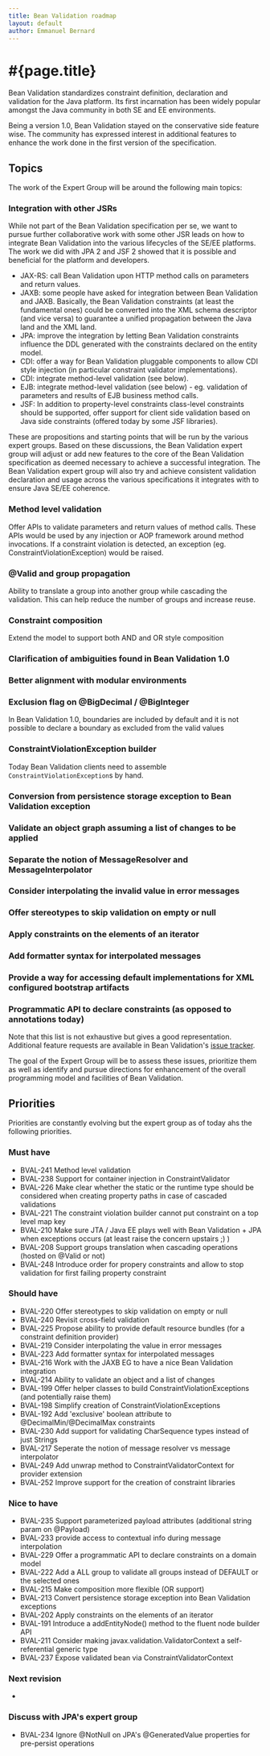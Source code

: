 ```yaml
---
title: Bean Validation roadmap
layout: default
author: Emmanuel Bernard
---
```


# #{page.title}

Bean Validation standardizes constraint definition, declaration and validation for the Java platform. Its first incarnation has been widely popular amongst the Java community in both SE and EE environments.

Being a version 1.0, Bean Validation stayed on the conservative side feature wise. The community has expressed interest in additional features to enhance the work done in the first version of the specification.

## Topics

The work of the Expert Group will be around the following main topics:

### Integration with other JSRs

While not part of the Bean Validation specification per se, we want to pursue further collaborative work with some other JSR leads on how to integrate Bean Validation into the various lifecycles of the SE/EE platforms. The work we did with JPA 2 and JSF 2 showed that it is possible and beneficial for the platform and developers.

* JAX-RS: call Bean Validation upon HTTP method calls on parameters and return values.
* JAXB: some people have asked for integration between Bean Validation and JAXB. Basically, the Bean Validation constraints (at least the fundamental ones) could be converted into the XML schema descriptor (and vice versa) to guarantee a unified propagation between the Java land and the XML land.
* JPA: improve the integration by letting Bean Validation constraints influence the DDL generated with the constraints declared on the entity model.
* CDI: offer a way for Bean Validation pluggable components to allow CDI style injection (in particular constraint validator implementations).
* CDI: integrate method-level validation (see below).
* EJB: integrate method-level validation (see below) - eg. validation of parameters and results of EJB business method calls.
* JSF: In addition to property-level constraints class-level constraints should be supported, offer support for client side validation based on Java side constraints (offered today by some JSF libraries).

These are propositions and starting points that will be run by the various expert groups. Based on these discussions, the Bean Validation expert group will adjust or add new features to the core of the Bean Validation specification as deemed necessary to achieve a successful integration. The Bean Validation expert group will also try and achieve consistent validation declaration and usage across the various specifications it integrates with to ensure Java SE/EE coherence.

### Method level validation

Offer APIs to validate parameters and return values of method calls. These APIs would be used by any injection or AOP framework around method invocations. If a constraint violation is detected, an exception (eg. ConstraintViolationException) would be raised.

### @Valid and group propagation

Ability to translate a group into another group while cascading the validation. This can help reduce the number of groups and increase reuse.

### Constraint composition
Extend the model to support both AND and OR style composition

### Clarification of ambiguities found in Bean Validation 1.0

### Better alignment with modular environments

### Exclusion flag on @BigDecimal / @BigInteger

In Bean Validation 1.0, boundaries are included by default and it is not possible to declare a boundary as excluded from the valid values

### ConstraintViolationException builder

Today Bean Validation clients need to assemble `ConstraintViolationException`s by hand.

### Conversion from persistence storage exception to Bean Validation exception

### Validate an object graph assuming a list of changes to be applied

### Separate the notion of MessageResolver and MessageInterpolator

### Consider interpolating the invalid value in error messages

### Offer stereotypes to skip validation on empty or null

### Apply constraints on the elements of an iterator

### Add formatter syntax for interpolated messages

### Provide a way for accessing default implementations for XML configured bootstrap artifacts

### Programmatic API to declare constraints (as opposed to annotations today)

Note that this list is not exhaustive but gives a good representation. Additional feature requests are available in Bean Validation's [issue tracker](/issues).

The goal of the Expert Group will be to assess these issues, prioritize them as well as identify and pursue directions for enhancement of the overall programming model and facilities of Bean Validation.

## Priorities

Priorities are constantly evolving but the expert group as of today ahs the following priorities.

### Must have
- BVAL-241 Method level validation
- BVAL-238 Support for container injection in ConstraintValidator
- BVAL-226 Make clear whether the static or the runtime type should be considered when creating property paths in case of cascaded validations
- BVAL-221 The constraint violation builder cannot put constraint on a top level map key
- BVAL-210 Make sure JTA / Java EE plays well with Bean Validation + JPA when exceptions occurs (at least raise the concern upstairs ;) )
- BVAL-208 Support groups translation when cascading operations (hosted on @Valid or not)
- BVAL-248 Introduce order for propery constraints and allow to stop validation for first failing property constraint

### Should have
- BVAL-220 Offer stereotypes to skip validation on empty or null
- BVAL-240 Revisit cross-field validation
- BVAL-225 Propose ability to provide default resource bundles (for a constraint definition provider)
- BVAL-219 Consider interpolating the value in error messages
- BVAL-223 Add formatter syntax for interpolated messages
- BVAL-216 Work with the JAXB EG to have a nice Bean Validation integration
- BVAL-214 Ability to validate an object and a list of changes
- BVAL-199 Offer helper classes to build ConstraintViolationExceptions (and potentially raise them)
- BVAL-198 Simplify creation of ConstraintViolationExceptions
- BVAL-192 Add 'exclusive' boolean attribute to @DecimalMin/@DecimalMax constraints
- BVAL-230 Add support for validating CharSequence types instead of just Strings
- BVAL-217 Seperate the notion of message resolver vs message interpolator
- BVAL-249 Add unwrap method to ConstraintValidatorContext for provider extension
- BVAL-252 Improve support for the creation of constraint libraries

### Nice to have

- BVAL-235 Support parameterized payload attributes (additional string param on @Payload)
- BVAL-233 provide access to contextual info during message interpolation
- BVAL-229 Offer a programmatic API to declare constraints on a domain model
- BVAL-222 Add a ALL group to validate all groups instead of DEFAULT or the selected ones
- BVAL-215 Make composition more flexible (OR support)
- BVAL-213 Convert persistence storage exception into Bean Validation exceptions
- BVAL-202 Apply constraints on the elements of an iterator
- BVAL-191 Introduce a addEntityNode() method to the fluent node builder API
- BVAL-211 Consider making javax.validation.ValidatorContext a self-referential generic type
- BVAL-237 Expose validated bean via ConstraintValidatorContext

### Next revision
-

### Discuss with JPA's expert group
- BVAL-234 Ignore @NotNull on JPA's @GeneratedValue properties for pre-persist operations